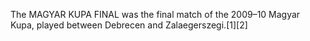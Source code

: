 The MAGYAR KUPA FINAL was the final match of the 2009–10 Magyar Kupa, played between Debrecen and Zalaegerszegi.[1][2]
